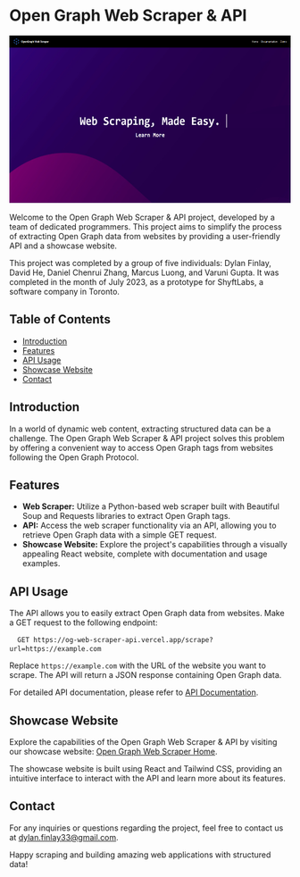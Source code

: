 # Open Graph Web Scraper & API

<p align="left">
  <img src="./Imgs/WebScraper.png" alt="Project Logo" width="600" height="300" class="left-aligned-image" />
</p>


Welcome to the Open Graph Web Scraper & API project, developed by a team of dedicated programmers. This project aims to simplify the process of extracting Open Graph data from websites by providing a user-friendly API and a showcase website.

This project was completed by a group of five individuals: Dylan Finlay, David He, Daniel Chenrui Zhang, Marcus Luong, and Varuni Gupta. It was completed in the month of July 2023, as a prototype for ShyftLabs, a software company in Toronto.

## Table of Contents

- [Introduction](#introduction)
- [Features](#features)
- [API Usage](#api-usage)
- [Showcase Website](#showcase-website)
- [Contact](#contact)

## Introduction

In a world of dynamic web content, extracting structured data can be a challenge. The Open Graph Web Scraper & API project solves this problem by offering a convenient way to access Open Graph tags from websites following the Open Graph Protocol.

## Features

- **Web Scraper:** Utilize a Python-based web scraper built with Beautiful Soup and Requests libraries to extract Open Graph tags.
- **API:** Access the web scraper functionality via an API, allowing you to retrieve Open Graph data with a simple GET request.
- **Showcase Website:** Explore the project's capabilities through a visually appealing React website, complete with documentation and usage examples.


## API Usage

The API allows you to easily extract Open Graph data from websites. Make a GET request to the following endpoint:
  ```http
    GET https://og-web-scraper-api.vercel.app/scrape?url=https://example.com
  ```
Replace `https://example.com` with the URL of the website you want to scrape. The API will return a JSON response containing Open Graph data.

For detailed API documentation, please refer to [API Documentation](https://open-graph-web-scraper.vercel.app/documentation).

## Showcase Website

Explore the capabilities of the Open Graph Web Scraper & API by visiting our showcase website: [Open Graph Web Scraper Home](https://open-graph-web-scraper.vercel.app/).

The showcase website is built using React and Tailwind CSS, providing an intuitive interface to interact with the API and learn more about its features.

## Contact

For any inquiries or questions regarding the project, feel free to contact us at dylan.finlay33@gmail.com.

Happy scraping and building amazing web applications with structured data!
